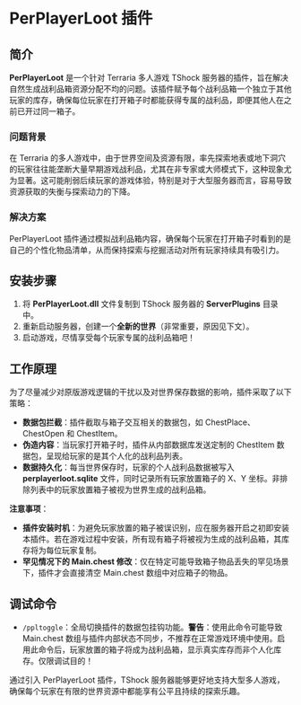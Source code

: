 # PerPlayerLoot 插件

## 简介

**PerPlayerLoot** 是一个针对 Terraria 多人游戏 TShock 服务器的插件，旨在解决自然生成战利品箱资源分配不均的问题。该插件赋予每个战利品箱一个独立于其他玩家的库存，确保每位玩家在打开箱子时都能获得专属的战利品，即便其他人在之前已开过同一箱子。

### 问题背景

在 Terraria 的多人游戏中，由于世界空间及资源有限，率先探索地表或地下洞穴的玩家往往能垄断大量早期游戏战利品，尤其在非专家或大师模式下，这种现象尤为显著。这可能削弱后续玩家的游戏体验，特别是对于大型服务器而言，容易导致资源获取的失衡与探索动力的下降。

### 解决方案

PerPlayerLoot 插件通过模拟战利品箱内容，确保每个玩家在打开箱子时看到的是自己的个性化物品清单，从而保持探索与挖掘活动对所有玩家持续具有吸引力。

## 安装步骤

1. 将 **PerPlayerLoot.dll** 文件复制到 TShock 服务器的 **ServerPlugins** 目录中。
2. 重新启动服务器，创建一个**全新的世界**（非常重要，原因见下文）。
3. 启动游戏，尽情享受每个玩家专属的战利品箱吧！

## 工作原理

为了尽量减少对原版游戏逻辑的干扰以及对世界保存数据的影响，插件采取了以下策略：

- **数据包拦截**：插件截取与箱子交互相关的数据包，如 ChestPlace、ChestOpen 和 ChestItem。
- **伪造内容**：当玩家打开箱子时，插件从内部数据库发送定制的 ChestItem 数据包，呈现给玩家的是其个人化的战利品列表。
- **数据持久化**：每当世界保存时，玩家的个人战利品数据被写入 **perplayerloot.sqlite** 文件，同时记录所有玩家放置箱子的 X、Y 坐标。非排除列表中的玩家放置箱子被视为世界生成的战利品箱。

**注意事项**：
- **插件安装时机**：为避免玩家放置的箱子被误识别，应在服务器开启之初即安装本插件。若在游戏过程中安装，所有现有箱子将被视为生成的战利品箱，其库存将为每位玩家复制。
- **罕见情况下的 Main.chest 修改**：仅在特定可能导致箱子物品丢失的罕见场景下，插件才会直接清空 Main.chest 数组中对应箱子的物品。

## 调试命令

- `/ppltoggle`：全局切换插件的数据包挂钩功能。**警告**：使用此命令可能导致 Main.chest 数组与插件内部状态不同步，不推荐在正常游戏环境中使用。启用此命令后，玩家放置的箱子将成为战利品箱，显示真实库存而非个人化库存。仅限调试目的！

通过引入 PerPlayerLoot 插件，TShock 服务器能够更好地支持大型多人游戏，确保每个玩家在有限的世界资源中都能享有公平且持续的探索乐趣。

